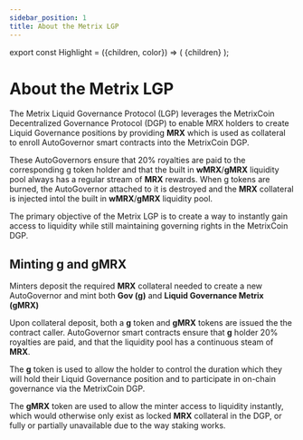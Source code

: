 ```yaml
---
sidebar_position: 1
title: About the Metrix LGP
---
```


export const Highlight = ({children, color}) => (
<span
style={{color}}>
{children}
</span>
);

# About the Metrix LGP

The Metrix Liquid Governance Protocol (LGP) leverages the MetrixCoin Decentralized Governance Protocol (DGP) to enable MRX holders to create Liquid Governance positions by providing <Highlight color="#bf96c6">**MRX**</Highlight> which is used as collateral to enroll AutoGovernor smart contracts into the MetrixCoin DGP.

These AutoGovernors ensure that 20% royalties are paid to the corresponding g token holder and that the built in <Highlight color="#bf96c6">**wMRX**</Highlight>/<Highlight color="#bf96c6">**gMRX**</Highlight> liquidity pool always has a regular stream of <Highlight color="#bf96c6">**MRX**</Highlight> rewards. When g tokens are burned, the AutoGovernor attached to it is destroyed and the <Highlight color="#bf96c6">**MRX**</Highlight> collateral is injected intol the built in <Highlight color="#bf96c6">**wMRX**</Highlight>/<Highlight color="#bf96c6">**gMRX**</Highlight> liquidity pool.

The primary objective of the Metrix LGP is to create a way to instantly gain access to liquidity while still maintaining governing rights in the MetrixCoin DGP.

## Minting <Highlight color="#bf96c6">g</Highlight> and <Highlight color="#bf96c6">gMRX</Highlight>

Minters deposit the required <Highlight color="#bf96c6">**MRX**</Highlight> collateral needed to create a new AutoGovernor and mint both <Highlight color="#bf96c6">**Gov (g)**</Highlight> and <Highlight color="#bf96c6">**Liquid Governance Metrix (gMRX)**</Highlight>

Upon collateral deposit, both a <Highlight color="#bf96c6">**g**</Highlight> token and <Highlight color="#bf96c6">**gMRX**</Highlight> tokens are issued the the contract caller. AutoGovernor smart contracts ensure that <Highlight color="#bf96c6">**g**</Highlight> holder 20% royalties are paid, and that the liquidity pool has a continuous steam of <Highlight color="#bf96c6">**MRX**</Highlight>.

The <Highlight color="#bf96c6">**g**</Highlight> token is used to allow the holder to control the duration which they will hold their Liquid Governance position and to participate in on-chain governance via the MetrixCoin DGP.

The <Highlight color="#bf96c6">**gMRX**</Highlight> token are used to allow the minter access to liquidity instantly, which would otherwise only exist as locked <Highlight color="#bf96c6">**MRX**</Highlight> collateral in the DGP, or fully or partially unavailable due to the way staking works.
